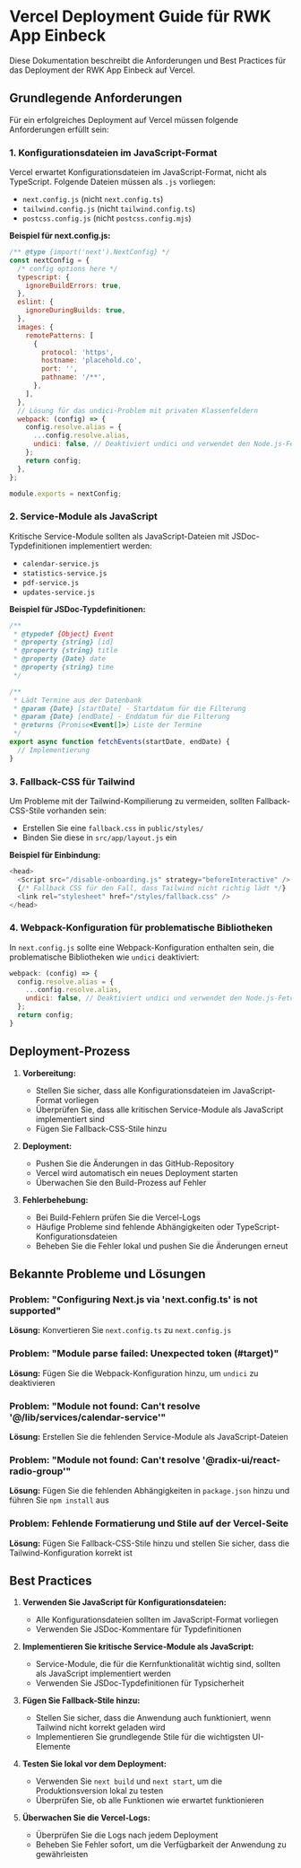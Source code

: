 # Vercel Deployment Guide für RWK App Einbeck

Diese Dokumentation beschreibt die Anforderungen und Best Practices für das Deployment der RWK App Einbeck auf Vercel.

## Grundlegende Anforderungen

Für ein erfolgreiches Deployment auf Vercel müssen folgende Anforderungen erfüllt sein:

### 1. Konfigurationsdateien im JavaScript-Format

Vercel erwartet Konfigurationsdateien im JavaScript-Format, nicht als TypeScript. Folgende Dateien müssen als `.js` vorliegen:

- `next.config.js` (nicht `next.config.ts`)
- `tailwind.config.js` (nicht `tailwind.config.ts`)
- `postcss.config.js` (nicht `postcss.config.mjs`)

**Beispiel für next.config.js:**
```javascript
/** @type {import('next').NextConfig} */
const nextConfig = {
  /* config options here */
  typescript: {
    ignoreBuildErrors: true,
  },
  eslint: {
    ignoreDuringBuilds: true,
  },
  images: {
    remotePatterns: [
      {
        protocol: 'https',
        hostname: 'placehold.co',
        port: '',
        pathname: '/**',
      },
    ],
  },
  // Lösung für das undici-Problem mit privaten Klassenfeldern
  webpack: (config) => {
    config.resolve.alias = {
      ...config.resolve.alias,
      undici: false, // Deaktiviert undici und verwendet den Node.js-Fetch
    };
    return config;
  },
};

module.exports = nextConfig;
```

### 2. Service-Module als JavaScript

Kritische Service-Module sollten als JavaScript-Dateien mit JSDoc-Typdefinitionen implementiert werden:

- `calendar-service.js`
- `statistics-service.js`
- `pdf-service.js`
- `updates-service.js`

**Beispiel für JSDoc-Typdefinitionen:**
```javascript
/**
 * @typedef {Object} Event
 * @property {string} [id]
 * @property {string} title
 * @property {Date} date
 * @property {string} time
 */

/**
 * Lädt Termine aus der Datenbank
 * @param {Date} [startDate] - Startdatum für die Filterung
 * @param {Date} [endDate] - Enddatum für die Filterung
 * @returns {Promise<Event[]>} Liste der Termine
 */
export async function fetchEvents(startDate, endDate) {
  // Implementierung
}
```

### 3. Fallback-CSS für Tailwind

Um Probleme mit der Tailwind-Kompilierung zu vermeiden, sollten Fallback-CSS-Stile vorhanden sein:

- Erstellen Sie eine `fallback.css` in `public/styles/`
- Binden Sie diese in `src/app/layout.js` ein

**Beispiel für Einbindung:**
```javascript
<head>
  <Script src="/disable-onboarding.js" strategy="beforeInteractive" />
  {/* Fallback CSS für den Fall, dass Tailwind nicht richtig lädt */}
  <link rel="stylesheet" href="/styles/fallback.css" />
</head>
```

### 4. Webpack-Konfiguration für problematische Bibliotheken

In `next.config.js` sollte eine Webpack-Konfiguration enthalten sein, die problematische Bibliotheken wie `undici` deaktiviert:

```javascript
webpack: (config) => {
  config.resolve.alias = {
    ...config.resolve.alias,
    undici: false, // Deaktiviert undici und verwendet den Node.js-Fetch
  };
  return config;
}
```

## Deployment-Prozess

1. **Vorbereitung:**
   - Stellen Sie sicher, dass alle Konfigurationsdateien im JavaScript-Format vorliegen
   - Überprüfen Sie, dass alle kritischen Service-Module als JavaScript implementiert sind
   - Fügen Sie Fallback-CSS-Stile hinzu

2. **Deployment:**
   - Pushen Sie die Änderungen in das GitHub-Repository
   - Vercel wird automatisch ein neues Deployment starten
   - Überwachen Sie den Build-Prozess auf Fehler

3. **Fehlerbehebung:**
   - Bei Build-Fehlern prüfen Sie die Vercel-Logs
   - Häufige Probleme sind fehlende Abhängigkeiten oder TypeScript-Konfigurationsdateien
   - Beheben Sie die Fehler lokal und pushen Sie die Änderungen erneut

## Bekannte Probleme und Lösungen

### Problem: "Configuring Next.js via 'next.config.ts' is not supported"
**Lösung:** Konvertieren Sie `next.config.ts` zu `next.config.js`

### Problem: "Module parse failed: Unexpected token (#target)"
**Lösung:** Fügen Sie die Webpack-Konfiguration hinzu, um `undici` zu deaktivieren

### Problem: "Module not found: Can't resolve '@/lib/services/calendar-service'"
**Lösung:** Erstellen Sie die fehlenden Service-Module als JavaScript-Dateien

### Problem: "Module not found: Can't resolve '@radix-ui/react-radio-group'"
**Lösung:** Fügen Sie die fehlenden Abhängigkeiten in `package.json` hinzu und führen Sie `npm install` aus

### Problem: Fehlende Formatierung und Stile auf der Vercel-Seite
**Lösung:** Fügen Sie Fallback-CSS-Stile hinzu und stellen Sie sicher, dass die Tailwind-Konfiguration korrekt ist

## Best Practices

1. **Verwenden Sie JavaScript für Konfigurationsdateien:**
   - Alle Konfigurationsdateien sollten im JavaScript-Format vorliegen
   - Verwenden Sie JSDoc-Kommentare für Typdefinitionen

2. **Implementieren Sie kritische Service-Module als JavaScript:**
   - Service-Module, die für die Kernfunktionalität wichtig sind, sollten als JavaScript implementiert werden
   - Verwenden Sie JSDoc-Typdefinitionen für Typsicherheit

3. **Fügen Sie Fallback-Stile hinzu:**
   - Stellen Sie sicher, dass die Anwendung auch funktioniert, wenn Tailwind nicht korrekt geladen wird
   - Implementieren Sie grundlegende Stile für die wichtigsten UI-Elemente

4. **Testen Sie lokal vor dem Deployment:**
   - Verwenden Sie `next build` und `next start`, um die Produktionsversion lokal zu testen
   - Überprüfen Sie, ob alle Funktionen wie erwartet funktionieren

5. **Überwachen Sie die Vercel-Logs:**
   - Überprüfen Sie die Logs nach jedem Deployment
   - Beheben Sie Fehler sofort, um die Verfügbarkeit der Anwendung zu gewährleisten